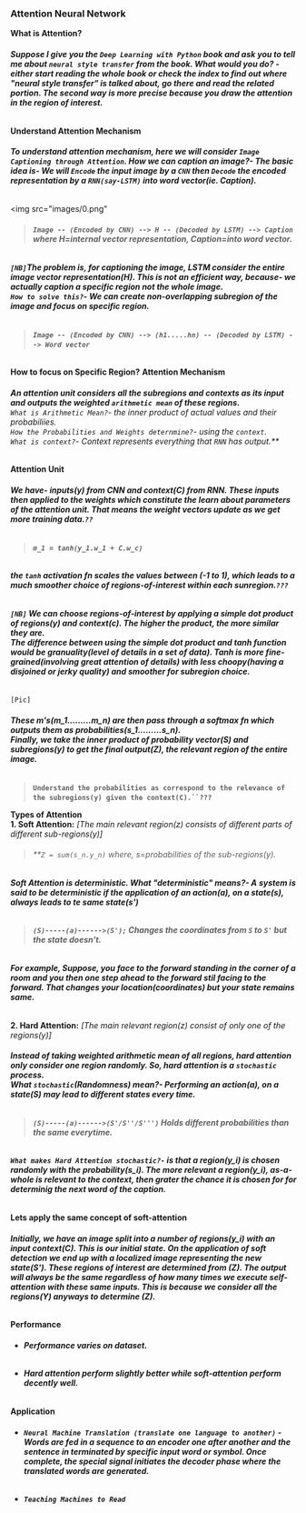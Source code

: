### **Attention Neural Network**
**What is Attention?**
###### **Suppose I give you the `Deep Learning with Python` book and ask you to tell me about `neural style transfer` from the book. What would you do? - either start reading the whole book or check the index to find out where "neural style transfer" is talked about, go there and read the related portion. The second way is more precise because you draw the attention in the region of interest.**
**Understand Attention Mechanism**
###### **To understand attention mechanism, here we will consider `Image Captioning through Attention`. How we can caption an image?- The basic idea is- We will `Encode` the input image by a `CNN` then `Decode` the encoded representation by a `RNN(say-LSTM)` into word vector(ie. Caption).**
<img src="images/0.png"
> ###### **`Image -- (Encoded by CNN) --> H -- (Decoded by LSTM) --> Caption`   where H=internal vector representation, Caption=into word vector.**
###### **`[NB]`The problem is, for captioning the image, LSTM consider the entire image vector representation(H). This is not an efficient way, because- we actually caption a specific region not the whole image.<br>`How to solve this?`- We can create non-overlapping subregion of the image and focus on specific region.**
> ###### **`Image -- (Encoded by CNN) --> (h1.....hn) -- (Decoded by LSTM) --> Word vector`**
**How to focus on Specific Region?**
**Attention Mechanism**
###### **An attention unit considers all the subregions and contexts as its input and outputs the weighted `arithmetic mean` of these regions.<br>**`What is Arithmetic Mean?`- the inner product of actual values and their probabiliies.<br>`How the Probabilities and Weights deternmine?`- using the `context`.<br>`What is context?`- Context represents everything that `RNN` has output.**
**Attention Unit**
###### **We have- inputs(y) from CNN and context(C) from RNN. These inputs then applied to the weights which constitute the learn about parameters of the attention unit. That means the weight vectors update as we get more training data.`??`**
> ###### **`m_1 = tanh(y_1.w_1 + C.w_c)`**
###### **the `tanh` activation fn scales the values between (-1 to 1), which leads to a much smoother choice of regions-of-interest within each sunregion.`???`**
###### **`[NB]` We can choose regions-of-interest by applying a simple dot product of regions(y) and context(c). The higher the product, the more similar they are.<br> The difference between using the simple dot product and tanh function would be granuality(level of details in a set of data). Tanh is more fine-grained(involving great attention of details) with less choopy(having a disjoined or jerky quality) and smoother for subregion choice.**
`[Pic]`
###### **These m's(m_1.........m_n) are then pass through a softmax fn which outputs them as probabilities(s_1.........s_n).<br>Finally, we take the inner product of probability vector(S) and subregions(y) to get the final output(Z), the relevant region of the entire image.**
> **`Understand the probabilities as correspond to the relevance of the subregions(y) given the context(C).``???`<br>**

**Types of Attention**<br>
**1. Soft Attention:**  *[The main relevant region(z) consists of different parts of different sub-regions(y)]*
> ###### **`Z = sum(s_n.y_n)`    where, s=probabilities of the sub-regions(y).
###### **Soft Attention is deterministic. What "deterministic" means?- A system is said to be deterministic if the application of an action(a), on a state(s), always leads to te same state(s')**
> ###### **`(S)-----(a)------>(S');`    Changes the coordinates from `S` to `S'` but the state doesn't.**
###### **For example, Suppose, you face to the forward standing in the corner of a room and you then one step ahead to the forward stil facing to the forward. That changes your location(coordinates) but your state remains same.**
**2. Hard Attention:**  *[The main relevant region(z) consist of only one of the regions(y)]*
###### **Instead of taking weighted arithmetic mean of all regions, hard attention only consider one region randomly. So, hard attention is a `stochastic` process.<br>What `stochastic`(Randomness) mean?- Performing an action(a), on a state(S) may lead to different states every time.**
> ###### **`(S)-----(a)------>(S'/S''/S''')`    Holds different probabilities than the same everytime.**
###### **`What makes Hard Attention stochastic?-` is that a region(y_i) is chosen randomly with the probability(s_i). The more relevant a region(y_i), as-a-whole is relevant to the context, then grater the chance it is chosen for for determinig the next word of the caption.**

**Lets apply the same concept of soft-attention**
###### **Initially, we have an image split into a number of regions(y_i) with an input context(C). This is our initial state. On the application of soft detection we end up with a localized image representing the new state(S'). These regions of interest are determined from (Z). The output will always be the same regardless of how many times we execute self-attention with these same inputs. This is because we consider all the regions(Y) anyways to determine (Z).**
**Performance**
* ###### **Performance varies on dataset.**
* ###### **Hard attention perform slightly better while soft-attention perform decently well.**
**Application**
* ###### **`Neural Machine Translation (translate one language to another)` - Words are fed in a sequence to an encoder one after another and the sentence in terminated by specific input word or symbol. Once complete, the special signal initiates the decoder phase where the translated words are generated.**
* ###### **`Teaching Machines to Read`**